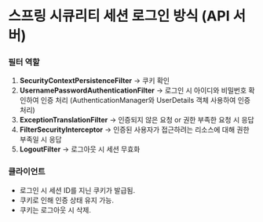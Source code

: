 # 스프링 시큐리티 세션 로그인 방식 (API 서버)


### 필터 역할
1. **SecurityContextPersistenceFilter** → 쿠키 확인  
2. **UsernamePasswordAuthenticationFilter** → 로그인 시 아이디와 비밀번호 확인하여 인증 처리 (AuthenticationManager와 UserDetails 객체 사용하여 인증 처리)  
3. **ExceptionTranslationFilter** → 인증되지 않은 요청 or 권한 부족한 요청 시 응답  
4. **FilterSecurityInterceptor** → 인증된 사용자가 접근하려는 리소스에 대해 권한 부족일 시 응답  
5. **LogoutFilter** → 로그아웃 시 세션 무효화 

### 클라이언트
- 로그인 시 세션 ID를 지닌 쿠키가 발급됨.  
- 쿠키로 인해 인증 상태 유지 가능.  
- 쿠키는 로그아웃 시 삭제.
